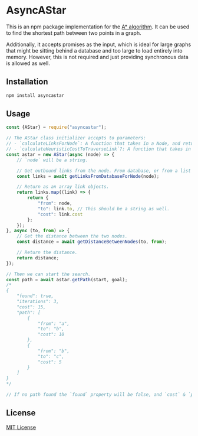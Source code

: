 # AsyncAStar

This is an npm package implementation for the [A* algorithm](https://en.wikipedia.org/wiki/A*_search_algorithm). It can be used to find the shortest path between two points in a graph.

Additionally, it accepts promises as the input, which is ideal for large graphs that might be sitting behind a database and too large to load entirely into memory. However, this is not required and just providing synchronous data is allowed as well.

## Installation

```bash
npm install asyncastar
```

## Usage

```js
const {AStar} = require("asyncastar");

// The AStar class initializer accepts to parameters:
// - `calculateLinksForNode`: A function that takes in a Node, and returns an array of links that can be taken from that node to other nodes.
// - `calculateHeuristicCostToTraverseLink`?: A function that takes in two nodes, and returns the heuristic cost of traversing between them. This should include things like distance between the nodes and is used to determine if we are getting closer to the end goal or further away. If this is not provided, the algorithm will not take this into account and revert to a standard Dijkstra algorithm.
const astar = new AStar(async (node) => {
	// `node` will be a string.

	// Get outbound links from the node. From database, or from a list of nodes in memory.
	const links = await getLinksFromDatabaseForNode(node);

	// Return as an array link objects.
	return links.map((link) => {
		return {
			"from": node,
			"to": link.to, // This should be a string as well.
			"cost": link.cost
		};
	});
}, async (to, from) => {
	// Get the distance between the two nodes.
	const distance = await getDistanceBetweenNodes(to, from);

	// Return the distance.
	return distance;
});

// Then we can start the search.
const path = await astar.getPath(start, goal);
/*
{
	"found": true,
	"iterations": 3,
	"cost": 15,
	"path": [
		{
			"from": "a",
			"to": "b",
			"cost": 10
		},
		{
			"from": "b",
			"to": "c",
			"cost": 5
		}
	]
}
*/

// If no path found the `found` property will be false, and `cost` & `path` will be undefined.
```

## License

[MIT License](LICENSE)
